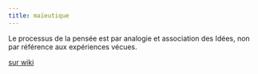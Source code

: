 ```yaml
---
title: maïeutique
---
```



Le processus de la pensée est par analogie et association des Idées, non par référence aux expériences vécues.

[sur wiki](https://fr.m.wikipedia.org/wiki/Maïeutique_(philosophie))